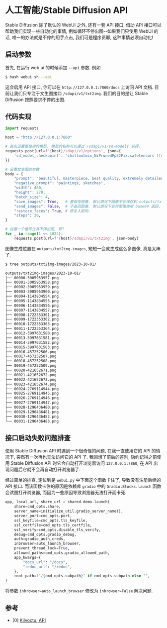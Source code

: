 # 人工智能/Stable Diffusion API

Stable Diffusion 除了默认的 WebUI 之外, 还有一套 API 接口, 借助 API 接口可以帮助我们实现一些自动化的事情, 例如循环不停出图--如果我们只使用 WebUI 的话, 唯一的办法就是不停的用手点击, 我们可是程序员耶, 这种事情必须自动化!

## 启动参数

首先, 在运行 web ui 的时候添加 `--api` 参数. 例如

```sh
$ bash webui.sh --api
```

这会启用 API 接口, 你可以在 `http://127.0.0.1:7860/docs` 上访问 API 文档. 目前让我们只专注于文生图接口 `/sdapi/v1/txt2img`. 我们的目的是让 Stable Diffusion 按照要求不停的出图.

## 代码实现

```py
import requests

host = "http://127.0.0.1:7860"

# 首先设置要使用的模型. 模型的名称可以通过 /sdapi/v1/sd-models 获得.
requests.post(url=f'{host}/sdapi/v1/options', json={
    'sd_model_checkpoint': 'chilloutmix_NiPrunedFp32Fix.safetensors [fc2511737a]',
})

# 设置文生图的参数
body = {
    "prompt": "beautiful, masterpiece, best quality, extremely detailed face",
    "negative_prompt": "paintings, sketches",
    "width": 480,
    "height": 270,
    "batch_size": 4,
    "save_images": True,   # 要保存图像. 默认情况下图像不会保存到 outputs/txt2img-images 内.
    "send_images": False,  # 不返回图像. 默认情况下会将图像使用 base64 返回.
    "restore_faces": True, # 修复人脸哟.
    "steps": 20,
}

# 设置一个循环让其不停出图, 耶!
for _ in range(1 << 1024):
    requests.post(url=f'{host}/sdapi/v1/txt2img', json=body)
```

图像生成位置在 `outputs/txt2img-images`, 短短一会就生成这么多图像, 真是太棒了.

```sh
$ tree outputs/txt2img-images/2023-10-01/

outputs/txt2img-images/2023-10-01/
├── 00000-3005953957.png
├── 00001-3005953958.png
├── 00002-3005953959.png
├── 00003-3005953960.png
├── 00004-1143834554.png
├── 00005-1143834555.png
├── 00006-1143834556.png
├── 00007-1143834557.png
├── 00008-1722353361.png
├── 00009-1722353362.png
├── 00010-1722353363.png
├── 00011-1722353364.png
├── 00012-3997631580.png
├── 00013-3997631581.png
├── 00014-3997631582.png
├── 00015-3997631583.png
├── 00016-457252506.png
├── 00017-457252507.png
├── 00018-457252508.png
├── 00019-457252509.png
├── 00020-421652671.png
├── 00021-421652672.png
├── 00022-421652673.png
├── 00023-421652674.png
├── 00024-2769114944.png
├── 00025-2769114945.png
├── 00026-2769114946.png
├── 00027-2769114947.png
├── 00028-1296436480.png
├── 00029-1296436481.png
├── 00030-1296436482.png
└── 00031-1296436483.png
```

## 接口启动失败问题排查

使用 Stable Diffusion API 时遇到一个很奇怪的问题, 在我一直使用它的 API 的情况下, 突然有一次再也无法访问它的 API 了. 我回想了前后的差别, 隐约记得之前使用 Stable Diffusion API 时它会自动打开浏览器访问 `127.0.0.1:7860`, 在 API 出现问题后它就不会再自动打开浏览器了.

经过简单的排查, 定位到是 `webui.py` 中下面这个函数卡住了, 导致没有注册后续的 API 接口. 而该函数卡住的原因是依赖库 `gradio` 中的 `Gradio.Blocks.launch` 函数会试图打开浏览器, 而因为一些原因导致浏览器无法打开而卡死.

```py
app, local_url, share_url = shared.demo.launch(
    share=cmd_opts.share,
    server_name=initialize_util.gradio_server_name(),
    server_port=cmd_opts.port,
    ssl_keyfile=cmd_opts.tls_keyfile,
    ssl_certfile=cmd_opts.tls_certfile,
    ssl_verify=cmd_opts.disable_tls_verify,
    debug=cmd_opts.gradio_debug,
    auth=gradio_auth_creds,
    inbrowser=auto_launch_browser,
    prevent_thread_lock=True,
    allowed_paths=cmd_opts.gradio_allowed_path,
    app_kwargs={
        "docs_url": "/docs",
        "redoc_url": "/redoc",
    },
    root_path=f"/{cmd_opts.subpath}" if cmd_opts.subpath else "",
)
```

将参数 `inbrowser=auto_launch_browser` 修改为 `inbrowser=False` 解决问题.

## 参考

- [0] [Kilvoctu, API](https://github.com/AUTOMATIC1111/stable-diffusion-webui/wiki/API)
